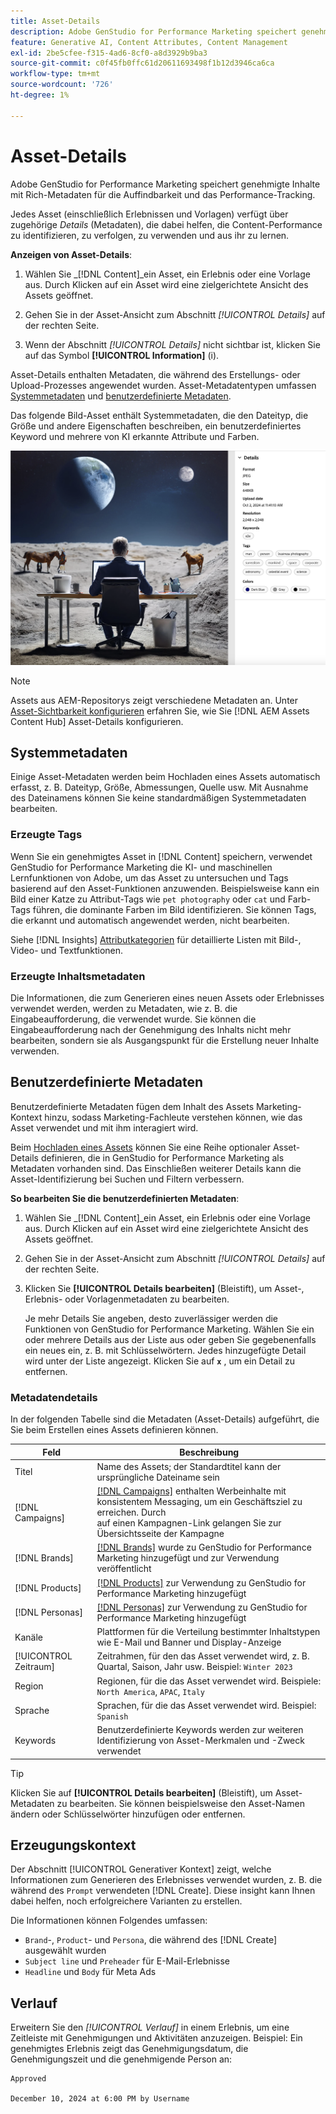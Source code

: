 ```yaml
---
title: Asset-Details
description: Adobe GenStudio for Performance Marketing speichert genehmigte Inhalte mit Rich-Metadaten, um die Suche und die Leistung zu verfolgen.
feature: Generative AI, Content Attributes, Content Management
exl-id: 2be5cfee-f315-4ad6-8cf0-a8d3929b9ba3
source-git-commit: c0f45fb0ffc61d20611693498f1b12d3946ca6ca
workflow-type: tm+mt
source-wordcount: '726'
ht-degree: 1%

---
```


# Asset-Details

Adobe GenStudio for Performance Marketing speichert genehmigte Inhalte mit Rich-Metadaten für die Auffindbarkeit und das Performance-Tracking.

Jedes Asset (einschließlich Erlebnissen und Vorlagen) verfügt über zugehörige _Details_ (Metadaten), die dabei helfen, die Content-Performance zu identifizieren, zu verfolgen, zu verwenden und aus ihr zu lernen.

**Anzeigen von Asset-Details**:

1. Wählen Sie _[!DNL Content]_ein Asset, ein Erlebnis oder eine Vorlage aus. Durch Klicken auf ein Asset wird eine zielgerichtete Ansicht des Assets geöffnet.

1. Gehen Sie in der Asset-Ansicht zum Abschnitt _[!UICONTROL Details]_ auf der rechten Seite.

1. Wenn der Abschnitt _[!UICONTROL Details]_ nicht sichtbar ist, klicken Sie auf das Symbol **[!UICONTROL Information]** (i).

Asset-Details enthalten Metadaten, die während des Erstellungs- oder Upload-Prozesses angewendet wurden. Asset-Metadatentypen umfassen [Systemmetadaten](#system-metadata) und [benutzerdefinierte Metadaten](#user-defined-metadata).

Das folgende Bild-Asset enthält Systemmetadaten, die den Dateityp, die Größe und andere Eigenschaften beschreiben, ein benutzerdefiniertes Keyword und mehrere von KI erkannte Attribute und Farben.

![Details eines Assets mit mehreren Tags](/help/assets/content-asset-details.png)

>[!NOTE]
>
>Assets aus AEM-Repositorys zeigt verschiedene Metadaten an. Unter [Asset-Sichtbarkeit konfigurieren](connect-aem-repo.md#step-4-configure-asset-visibility) erfahren Sie, wie Sie [!DNL AEM Assets Content Hub] Asset-Details konfigurieren.

## Systemmetadaten

Einige Asset-Metadaten werden beim Hochladen eines Assets automatisch erfasst, z. B. Dateityp, Größe, Abmessungen, Quelle usw. Mit Ausnahme des Dateinamens können Sie keine standardmäßigen Systemmetadaten bearbeiten.

### Erzeugte Tags

Wenn Sie ein genehmigtes Asset in [!DNL Content] speichern, verwendet GenStudio for Performance Marketing die KI- und maschinellen Lernfunktionen von Adobe, um das Asset zu untersuchen und Tags basierend auf den Asset-Funktionen anzuwenden. Beispielsweise kann ein Bild einer Katze zu Attribut-Tags wie `pet photography` oder `cat` und Farb-Tags führen, die dominante Farben im Bild identifizieren. Sie können Tags, die erkannt und automatisch angewendet werden, nicht bearbeiten.

Siehe [!DNL Insights] [Attributkategorien](/help/user-guide/insights/attributes.md#categories) für detaillierte Listen mit Bild-, Video- und Textfunktionen.

### Erzeugte Inhaltsmetadaten

Die Informationen, die zum Generieren eines neuen Assets oder Erlebnisses verwendet werden, werden zu Metadaten, wie z. B. die Eingabeaufforderung, die verwendet wurde. Sie können die Eingabeaufforderung nach der Genehmigung des Inhalts nicht mehr bearbeiten, sondern sie als Ausgangspunkt für die Erstellung neuer Inhalte verwenden.

## Benutzerdefinierte Metadaten

Benutzerdefinierte Metadaten fügen dem Inhalt des Assets Marketing-Kontext hinzu, sodass Marketing-Fachleute verstehen können, wie das Asset verwendet und mit ihm interagiert wird.

Beim [Hochladen eines Assets](/help/user-guide/content/manage-assets.md#add-assets) können Sie eine Reihe optionaler Asset-Details definieren, die in GenStudio for Performance Marketing als Metadaten vorhanden sind. Das Einschließen weiterer Details kann die Asset-Identifizierung bei Suchen und Filtern verbessern.

**So bearbeiten Sie die benutzerdefinierten Metadaten**:

1. Wählen Sie _[!DNL Content]_ein Asset, ein Erlebnis oder eine Vorlage aus. Durch Klicken auf ein Asset wird eine zielgerichtete Ansicht des Assets geöffnet.

1. Gehen Sie in der Asset-Ansicht zum Abschnitt _[!UICONTROL Details]_ auf der rechten Seite.

1. Klicken Sie **[!UICONTROL Details bearbeiten]** (Bleistift), um Asset-, Erlebnis- oder Vorlagenmetadaten zu bearbeiten.

   Je mehr Details Sie angeben, desto zuverlässiger werden die Funktionen von GenStudio for Performance Marketing. Wählen Sie ein oder mehrere Details aus der Liste aus oder geben Sie gegebenenfalls ein neues ein, z. B. mit Schlüsselwörtern. Jedes hinzugefügte Detail wird unter der Liste angezeigt. Klicken Sie auf **`x`** , um ein Detail zu entfernen.

### Metadatendetails

In der folgenden Tabelle sind die Metadaten (Asset-Details) aufgeführt, die Sie beim Erstellen eines Assets definieren können.

| Feld | Beschreibung |
| -------------- | ----------- |
| Titel | Name des Assets; der Standardtitel kann der ursprüngliche Dateiname sein |
| [!DNL Campaigns] | [[!DNL Campaigns]](/help/user-guide/campaigns/overview.md) enthalten Werbeinhalte mit konsistentem Messaging, um ein Geschäftsziel zu erreichen. Durch <br> auf einen Kampagnen-Link gelangen Sie zur Übersichtsseite der Kampagne |
| [!DNL Brands] | [[!DNL Brands]](/help/user-guide/guidelines/brands.md) wurde zu GenStudio for Performance Marketing hinzugefügt und zur Verwendung veröffentlicht |
| [!DNL Products] | [[!DNL Products]](/help/user-guide/guidelines/products.md) zur Verwendung zu GenStudio for Performance Marketing hinzugefügt |
| [!DNL Personas] | [[!DNL Personas]](/help/user-guide/guidelines/personas.md) zur Verwendung zu GenStudio for Performance Marketing hinzugefügt |
| Kanäle | Plattformen für die Verteilung bestimmter Inhaltstypen wie E-Mail und Banner und Display-Anzeige |
| [!UICONTROL Zeitraum] | Zeitrahmen, für den das Asset verwendet wird, z. B. Quartal, Saison, Jahr usw. Beispiel: `Winter 2023` |
| Region | Regionen, für die das Asset verwendet wird. Beispiele: `North America`, `APAC`, `Italy` |
| Sprache | Sprachen, für die das Asset verwendet wird. Beispiel: `Spanish` |
| Keywords | Benutzerdefinierte Keywords werden zur weiteren Identifizierung von Asset-Merkmalen und -Zweck verwendet |

>[!TIP]
>
>Klicken Sie auf **[!UICONTROL Details bearbeiten]** (Bleistift), um Asset-Metadaten zu bearbeiten. Sie können beispielsweise den Asset-Namen ändern oder Schlüsselwörter hinzufügen oder entfernen.

## Erzeugungskontext

Der Abschnitt [!UICONTROL Generativer Kontext] zeigt, welche Informationen zum Generieren des Erlebnisses verwendet wurden, z. B. die während des `Prompt` verwendeten [!DNL Create]. Diese insight kann Ihnen dabei helfen, noch erfolgreichere Varianten zu erstellen.

Die Informationen können Folgendes umfassen:

- `Brand`-, `Product`- und `Persona`, die während des [!DNL Create] ausgewählt wurden
- `Subject line` und `Preheader` für E-Mail-Erlebnisse
- `Headline` und `Body` für Meta Ads

## Verlauf

Erweitern Sie den _[!UICONTROL Verlauf]_ in einem Erlebnis, um eine Zeitleiste mit Genehmigungen und Aktivitäten anzuzeigen. Beispiel: Ein genehmigtes Erlebnis zeigt das Genehmigungsdatum, die Genehmigungszeit und die genehmigende Person an:

```
Approved

December 10, 2024 at 6:00 PM by Username
```
